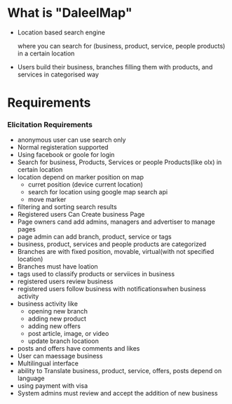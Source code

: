 # What is "DaleelMap"
  - Location based search engine 
  
    where you can search for (business, product, service, people products) in a certain location
  - Users build their business, branches filling them with  products, and services in categorised way
# Requirements
### Elicitation Requirements

- anonymous user can use search only
- Normal registeration supported
- Using facebook or goole for login
- Search for business, Products, Services or people Products(like olx)  in certain location
- location depend on marker position on map
  * curret position (device current location)
  * search for location using google map search api
  * move marker
- filtering and sorting search results
- Registered users Can Create business Page
- Page owners cand add admins, managers and advertiser to manage pages
- page admin can add branch, product, service or tags
- business, product, services and people products are categorized
- Branches are with fixed position, movable, virtual(with not specified location)
- Branches must have loation
- tags used to classify products or serviices in business
- registered users review business
- registered users follow business with notificationswhen business activity
- business activity like
  * opening new branch
  * adding new product
  * adding new offers
  * post article, image, or video
  * update branch locatioon
- posts and offers have comments and likes
- User can maessage business
- Multilingual interface 
- ability to Translate business, product, service, offers, posts depend on language
- using payment with visa
- System admins must review and accept the addition of new business

  
  
